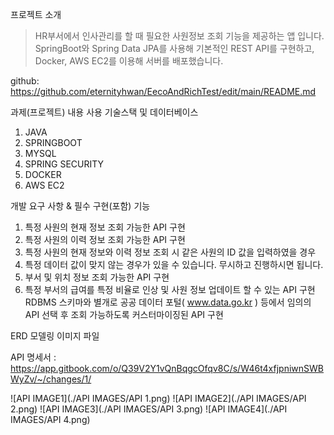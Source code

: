 프로젝트 소개

> HR부서에서 인사관리를 할 때 필요한 사원정보 조회 기능을 제공하는 앱 입니다.
> SpringBoot와 Spring Data JPA를 사용해 기본적인 REST API를 구현하고,
> Docker, AWS EC2를 이용해 서버를 배포했습니다.
 
github: https://github.com/eternityhwan/EecoAndRichTest/edit/main/README.md


과제(프로젝트) 내용
사용 기술스택 및 데이터베이스
1. JAVA
2. SPRINGBOOT
3. MYSQL
4. SPRING SECURITY
5. DOCKER
6. AWS EC2

개발 요구 사항 & 필수 구현(포함) 기능
1. 특정 사원의 현재 정보 조회 가능한 API 구현
2. 특정 사원의 이력 정보 조회 가능한 API 구현
3. 특정 사원의 현재 정보와 이력 정보 조회 시 같은 사원의 ID 값을 입력하였을 경우
4. 특정 데이터 값이 맞지 않는 경우가 있을 수 있습니다. 무시하고 진행하시면 됩니다.
5. 부서 및 위치 정보 조회 가능한 API 구현
6. 특정 부서의 급여를 특정 비율로 인상 및 사원 정보 업데이트 할 수 있는 API 구현
   RDBMS 스키마와 별개로 공공 데이터 포털( www.data.go.kr ) 등에서 임의의 API 선택 후 조회 가능하도록 커스터마이징된 API 구현

ERD 모델링 이미지 파일

API 명세서 :
https://app.gitbook.com/o/Q39V2Y1vQnBqgcOfqv8C/s/W46t4xfjpniwnSWBWyZv/~/changes/1/

![API IMAGE1](./API IMAGES/API 1.png)
![API IMAGE2](./API IMAGES/API 2.png)
![API IMAGE3](./API IMAGES/API 3.png)
![API IMAGE4](./API IMAGES/API 4.png)



